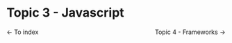 # Topic 3 - Javascript

<style
  type="text/css">
.flex {
  display: flex;
}
.space-between {
  justify-content: space-between;
}
</style>

<p class="flex space-between">
  <a src="../README.md"><- To index</a>
  <a src="./topic3.md">Topic 4 - Frameworks -></a>
</p>

